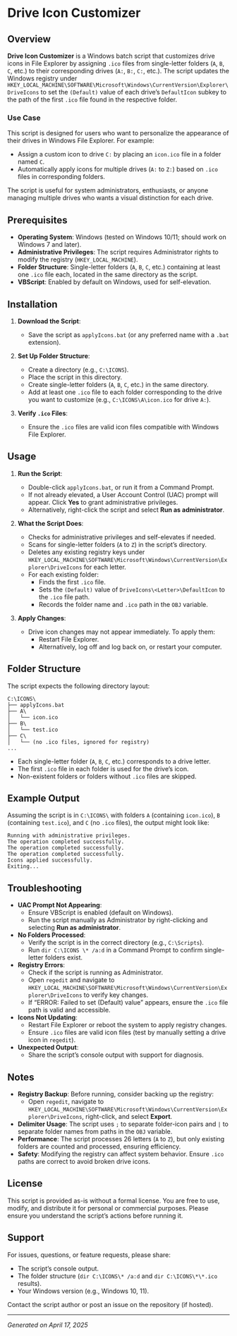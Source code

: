 # Drive Icon Customizer

## Overview
**Drive Icon Customizer** is a Windows batch script that customizes drive icons in File Explorer by assigning `.ico` files from single-letter folders (`A`, `B`, `C`, etc.) to their corresponding drives (`A:`, `B:`, `C:`, etc.). The script updates the Windows registry under `HKEY_LOCAL_MACHINE\SOFTWARE\Microsoft\Windows\CurrentVersion\Explorer\DriveIcons` to set the `(Default)` value of each drive’s `DefaultIcon` subkey to the path of the first `.ico` file found in the respective folder.

### Use Case
This script is designed for users who want to personalize the appearance of their drives in Windows File Explorer. For example:
- Assign a custom icon to drive `C:` by placing an `icon.ico` file in a folder named `C`.
- Automatically apply icons for multiple drives (`A:` to `Z:`) based on `.ico` files in corresponding folders.

The script is useful for system administrators, enthusiasts, or anyone managing multiple drives who wants a visual distinction for each drive.

## Prerequisites
- **Operating System**: Windows (tested on Windows 10/11; should work on Windows 7 and later).
- **Administrative Privileges**: The script requires Administrator rights to modify the registry (`HKEY_LOCAL_MACHINE`).
- **Folder Structure**: Single-letter folders (`A`, `B`, `C`, etc.) containing at least one `.ico` file each, located in the same directory as the script.
- **VBScript**: Enabled by default on Windows, used for self-elevation.

## Installation
1. **Download the Script**:
   - Save the script as `applyIcons.bat` (or any preferred name with a `.bat` extension).

2. **Set Up Folder Structure**:
   - Create a directory (e.g., `C:\ICONS`).
   - Place the script in this directory.
   - Create single-letter folders (`A`, `B`, `C`, etc.) in the same directory.
   - Add at least one `.ico` file to each folder corresponding to the drive you want to customize (e.g., `C:\ICONS\A\icon.ico` for drive `A:`).

3. **Verify `.ico` Files**:
   - Ensure the `.ico` files are valid icon files compatible with Windows File Explorer.

## Usage
1. **Run the Script**:
   - Double-click `applyIcons.bat`, or run it from a Command Prompt.
   - If not already elevated, a User Account Control (UAC) prompt will appear. Click **Yes** to grant administrative privileges.
   - Alternatively, right-click the script and select **Run as administrator**.

2. **What the Script Does**:
   - Checks for administrative privileges and self-elevates if needed.
   - Scans for single-letter folders (`A` to `Z`) in the script’s directory.
   - Deletes any existing registry keys under `HKEY_LOCAL_MACHINE\SOFTWARE\Microsoft\Windows\CurrentVersion\Explorer\DriveIcons` for each letter.
   - For each existing folder:
     - Finds the first `.ico` file.
     - Sets the `(Default)` value of `DriveIcons\<Letter>\DefaultIcon` to the `.ico` file path.
     - Records the folder name and `.ico` path in the `OBJ` variable.

3. **Apply Changes**:
   - Drive icon changes may not appear immediately. To apply them:
     - Restart File Explorer.
     - Alternatively, log off and log back on, or restart your computer.

## Folder Structure
The script expects the following directory layout:
```
C:\ICONS\
├── applyIcons.bat
├── A\
│   └── icon.ico
├── B\
│   └── test.ico
├── C\
│   └── (no .ico files, ignored for registry)
...
```
- Each single-letter folder (`A`, `B`, `C`, etc.) corresponds to a drive letter.
- The first `.ico` file in each folder is used for the drive’s icon.
- Non-existent folders or folders without `.ico` files are skipped.

## Example Output
Assuming the script is in `C:\ICONS\` with folders `A` (containing `icon.ico`), `B` (containing `test.ico`), and `C` (no `.ico` files), the output might look like:
```
Running with administrative privileges.
The operation completed successfully.
The operation completed successfully.
The operation completed successfully.
Icons applied successfully.
Exiting...

```

## Troubleshooting
- **UAC Prompt Not Appearing**:
  - Ensure VBScript is enabled (default on Windows).
  - Run the script manually as Administrator by right-clicking and selecting **Run as administrator**.
- **No Folders Processed**:
  - Verify the script is in the correct directory (e.g., `C:\Scripts`).
  - Run `dir C:\ICONS
\* /a:d` in a Command Prompt to confirm single-letter folders exist.
- **Registry Errors**:
  - Check if the script is running as Administrator.
  - Open `regedit` and navigate to `HKEY_LOCAL_MACHINE\SOFTWARE\Microsoft\Windows\CurrentVersion\Explorer\DriveIcons` to verify key changes.
  - If “ERROR: Failed to set (Default) value” appears, ensure the `.ico` file path is valid and accessible.
- **Icons Not Updating**:
  - Restart File Explorer or reboot the system to apply registry changes.
  - Ensure `.ico` files are valid icon files (test by manually setting a drive icon in `regedit`).
- **Unexpected Output**:
  - Share the script’s console output with support for diagnosis.

## Notes
- **Registry Backup**: Before running, consider backing up the registry:
  - Open `regedit`, navigate to `HKEY_LOCAL_MACHINE\SOFTWARE\Microsoft\Windows\CurrentVersion\Explorer\DriveIcons`, right-click, and select **Export**.
- **Delimiter Usage**: The script uses `;` to separate folder-icon pairs and `|` to separate folder names from paths in the `OBJ` variable.
- **Performance**: The script processes 26 letters (`A` to `Z`), but only existing folders are counted and processed, ensuring efficiency.
- **Safety**: Modifying the registry can affect system behavior. Ensure `.ico` paths are correct to avoid broken drive icons.

## License
This script is provided as-is without a formal license. You are free to use, modify, and distribute it for personal or commercial purposes. Please ensure you understand the script’s actions before running it.

## Support
For issues, questions, or feature requests, please share:
- The script’s console output.
- The folder structure (`dir C:\ICONS\* /a:d` and `dir C:\ICONS\*\*.ico` results).
- Your Windows version (e.g., Windows 10, 11).

Contact the script author or post an issue on the repository (if hosted).

---
*Generated on April 17, 2025*